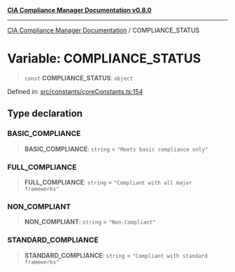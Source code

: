 [**CIA Compliance Manager Documentation v0.8.0**](../README.md)

***

[CIA Compliance Manager Documentation](../globals.md) / COMPLIANCE\_STATUS

# Variable: COMPLIANCE\_STATUS

> `const` **COMPLIANCE\_STATUS**: `object`

Defined in: [src/constants/coreConstants.ts:154](https://github.com/Hack23/cia-compliance-manager/blob/78912779fad2796d4afcf9e0a863cca80a66b25f/src/constants/coreConstants.ts#L154)

## Type declaration

### BASIC\_COMPLIANCE

> **BASIC\_COMPLIANCE**: `string` = `"Meets basic compliance only"`

### FULL\_COMPLIANCE

> **FULL\_COMPLIANCE**: `string` = `"Compliant with all major frameworks"`

### NON\_COMPLIANT

> **NON\_COMPLIANT**: `string` = `"Non-Compliant"`

### STANDARD\_COMPLIANCE

> **STANDARD\_COMPLIANCE**: `string` = `"Compliant with standard frameworks"`
